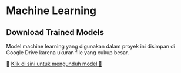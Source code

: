 # Machine Learning

## Download Trained Models

Model machine learning yang digunakan dalam proyek ini disimpan di Google Drive karena ukuran file yang cukup besar.

🔗 [Klik di sini untuk mengunduh model 📁](https://drive.google.com/drive/folders/1vmSq8hRpxrc9wsLZBw767ru-wRolApdy?usp=sharing)
